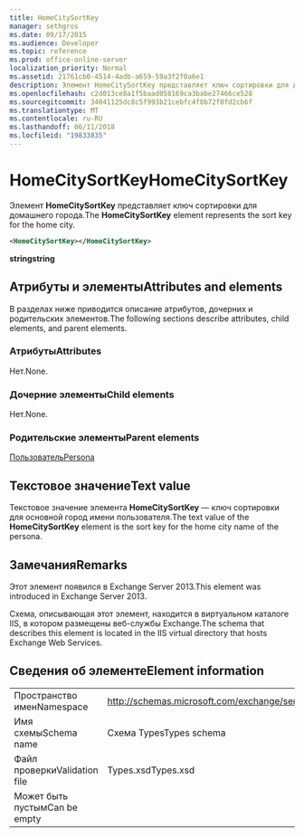 ```yaml
---
title: HomeCitySortKey
manager: sethgros
ms.date: 09/17/2015
ms.audience: Developer
ms.topic: reference
ms.prod: office-online-server
localization_priority: Normal
ms.assetid: 21761cb0-4514-4adb-a659-59a3f2f0a6e1
description: Элемент HomeCitySortKey представляет ключ сортировки для домашнего города.
ms.openlocfilehash: c2d013ce8a1f5baad058169ca3babe27466ce528
ms.sourcegitcommit: 34041125dc8c5f993b21cebfc4f8b72f0fd2cb6f
ms.translationtype: MT
ms.contentlocale: ru-RU
ms.lasthandoff: 06/11/2018
ms.locfileid: "19833835"
---
```

# <a name="homecitysortkey"></a><span data-ttu-id="ce444-103">HomeCitySortKey</span><span class="sxs-lookup"><span data-stu-id="ce444-103">HomeCitySortKey</span></span>

<span data-ttu-id="ce444-104">Элемент **HomeCitySortKey** представляет ключ сортировки для домашнего города.</span><span class="sxs-lookup"><span data-stu-id="ce444-104">The **HomeCitySortKey** element represents the sort key for the home city.</span></span> 
  
```XML
<HomeCitySortKey></HomeCitySortKey>
```

 <span data-ttu-id="ce444-105">**string**</span><span class="sxs-lookup"><span data-stu-id="ce444-105">**string**</span></span>
## <a name="attributes-and-elements"></a><span data-ttu-id="ce444-106">Атрибуты и элементы</span><span class="sxs-lookup"><span data-stu-id="ce444-106">Attributes and elements</span></span>

<span data-ttu-id="ce444-107">В разделах ниже приводится описание атрибутов, дочерних и родительских элементов.</span><span class="sxs-lookup"><span data-stu-id="ce444-107">The following sections describe attributes, child elements, and parent elements.</span></span>
  
### <a name="attributes"></a><span data-ttu-id="ce444-108">Атрибуты</span><span class="sxs-lookup"><span data-stu-id="ce444-108">Attributes</span></span>

<span data-ttu-id="ce444-109">Нет.</span><span class="sxs-lookup"><span data-stu-id="ce444-109">None.</span></span>
  
### <a name="child-elements"></a><span data-ttu-id="ce444-110">Дочерние элементы</span><span class="sxs-lookup"><span data-stu-id="ce444-110">Child elements</span></span>

<span data-ttu-id="ce444-111">Нет.</span><span class="sxs-lookup"><span data-stu-id="ce444-111">None.</span></span>
  
### <a name="parent-elements"></a><span data-ttu-id="ce444-112">Родительские элементы</span><span class="sxs-lookup"><span data-stu-id="ce444-112">Parent elements</span></span>

[<span data-ttu-id="ce444-113">Пользователь</span><span class="sxs-lookup"><span data-stu-id="ce444-113">Persona</span></span>](persona.md)
  
## <a name="text-value"></a><span data-ttu-id="ce444-114">Текстовое значение</span><span class="sxs-lookup"><span data-stu-id="ce444-114">Text value</span></span>

<span data-ttu-id="ce444-115">Текстовое значение элемента **HomeCitySortKey** — ключ сортировки для основной город имени пользователя.</span><span class="sxs-lookup"><span data-stu-id="ce444-115">The text value of the **HomeCitySortKey** element is the sort key for the home city name of the persona.</span></span> 
  
## <a name="remarks"></a><span data-ttu-id="ce444-116">Замечания</span><span class="sxs-lookup"><span data-stu-id="ce444-116">Remarks</span></span>

<span data-ttu-id="ce444-117">Этот элемент появился в Exchange Server 2013.</span><span class="sxs-lookup"><span data-stu-id="ce444-117">This element was introduced in Exchange Server 2013.</span></span>
  
<span data-ttu-id="ce444-118">Схема, описывающая этот элемент, находится в виртуальном каталоге IIS, в котором размещены веб-службы Exchange.</span><span class="sxs-lookup"><span data-stu-id="ce444-118">The schema that describes this element is located in the IIS virtual directory that hosts Exchange Web Services.</span></span>
  
## <a name="element-information"></a><span data-ttu-id="ce444-119">Сведения об элементе</span><span class="sxs-lookup"><span data-stu-id="ce444-119">Element information</span></span>

|||
|:-----|:-----|
|<span data-ttu-id="ce444-120">Пространство имен</span><span class="sxs-lookup"><span data-stu-id="ce444-120">Namespace</span></span>  <br/> |http://schemas.microsoft.com/exchange/services/2006/types  <br/> |
|<span data-ttu-id="ce444-121">Имя схемы</span><span class="sxs-lookup"><span data-stu-id="ce444-121">Schema name</span></span>  <br/> |<span data-ttu-id="ce444-122">Схема Types</span><span class="sxs-lookup"><span data-stu-id="ce444-122">Types schema</span></span>  <br/> |
|<span data-ttu-id="ce444-123">Файл проверки</span><span class="sxs-lookup"><span data-stu-id="ce444-123">Validation file</span></span>  <br/> |<span data-ttu-id="ce444-124">Types.xsd</span><span class="sxs-lookup"><span data-stu-id="ce444-124">Types.xsd</span></span>  <br/> |
|<span data-ttu-id="ce444-125">Может быть пустым</span><span class="sxs-lookup"><span data-stu-id="ce444-125">Can be empty</span></span>  <br/> ||
   

